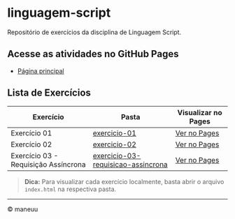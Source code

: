 # linguagem-script

Repositório de exercícios da disciplina de Linguagem Script.

## Acesse as atividades no GitHub Pages

- [Página principal](https://maneuu.github.io/linguagem-script/)

## Lista de Exercícios

| Exercício                            | Pasta                                                                     | Visualizar no Pages                                                     |
| ------------------------------------ | ------------------------------------------------------------------------- | ----------------------------------------------------------------------- |
| Exercício 01                         | [exercicio-01](exercicio-01/)                                             | [Ver no Pages](https://maneuu.github.io/linguagem-script/exercicio-01/) |
| Exercício 02                         | [exercicio-02](exercicio-02/)                                             | [Ver no Pages](https://maneuu.github.io/linguagem-script/exercicio-02/) |
| Exercício 03 - Requisição Assíncrona | [exercicio-03-requisicao-assincrona](exercicio-03-requisicao-assincrona/) | [Ver no Pages](https://maneuu.github.io/linguagem-script/06-viacep/)    |

> **Dica:** Para visualizar cada exercício localmente, basta abrir o arquivo `index.html` na respectiva pasta.

---

&copy; maneuu
